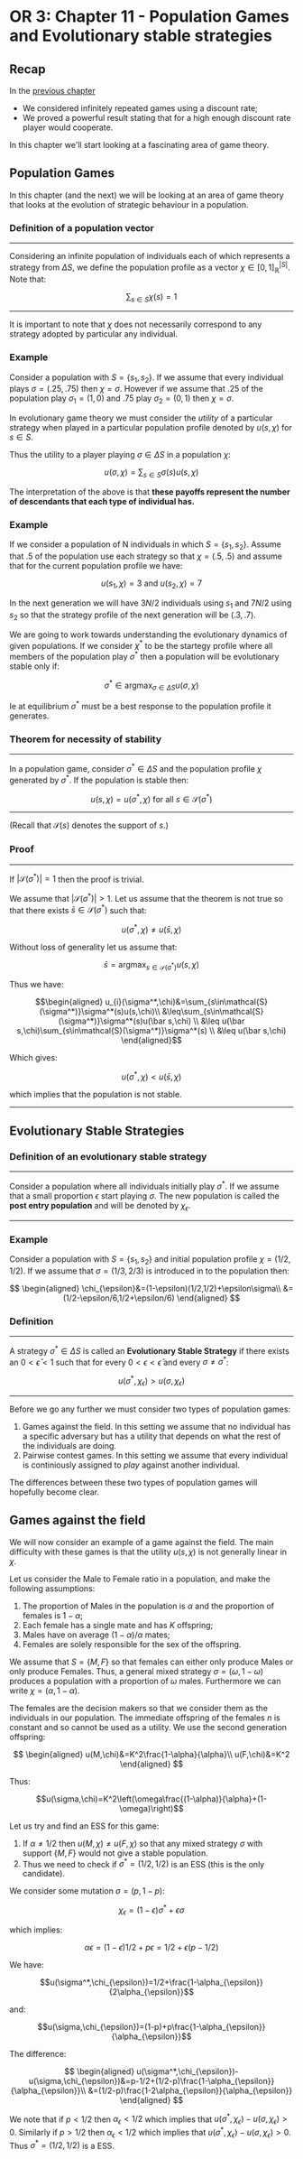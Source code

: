 # OR 3: Chapter 11 - Population Games and Evolutionary stable strategies

## Recap

In the [previous chapter](Chapter_10_Infinetely_Repeated_Games.md)

- We considered infinitely repeated games using a discount rate;
- We proved a powerful result stating that for a high enough discount rate player would cooperate.

In this chapter we'll start looking at a fascinating area of game theory.

## Population Games

In this chapter (and the next) we will be looking at an area of game theory that looks at the evolution of strategic behaviour in a population.

### Definition of a population vector

---

Considering an infinite population of individuals each of which represents a strategy from $\Delta S$, we define the population profile as a vector $\chi\in[0,1]^{|S|}_\mathbb{R}$. Note that:

$$\sum_{s\in S}\chi(s)=1$$

---

It is important to note that $\chi$ does not necessarily correspond to any strategy adopted by particular any individual.

### Example

Consider a population with $S=\{s_1,s_2\}$. If we assume that every individual plays $\sigma=(.25,.75)$ then $\chi=\sigma$. However if we assume that .25 of the population play $\sigma_1=(1,0)$ and .75 play $\sigma_2=(0,1)$ then $\chi=\sigma$.

In evolutionary game theory we must consider the _utility_ of a particular strategy when played in a particular population profile denoted by $u(s,\chi)$ for $s\in S$.

Thus the utility to a player playing $\sigma\in\Delta S$ in a population $\chi$:

$$u(\sigma,\chi)=\sum_{s\in S}\sigma(s)u(s,\chi)$$

The interpretation of the above is that **these payoffs represent the number of descendants that each type of individual has.**

### Example

If we consider a population of N individuals in which $S=\{s_1,s_2\}$. Assume that .5 of the population use each strategy so that $\chi=(.5,.5)$ and assume that for the current population profile we have:

$$u(s_1,\chi)=3\text{ and }u(s_2,\chi)=7$$

In the next generation we will have $3N/2$ individuals using $s_1$ and $7N/2$ using $s_2$ so that the strategy profile of the next generation will be $(.3,.7)$.

We are going to work towards understanding the evolutionary dynamics of given populations. If we consider $\chi^*$ to be the startegy profile where all members of the population play $\sigma^*$ then a population will be evolutionary stable only if:

$$\sigma^*\in\text{argmax}_{\sigma\in\Delta S}u(\sigma,\chi)$$

Ie at equilibrium $\sigma^*$ must be a best response to the population profile it generates.

### Theorem for necessity of stability

---

In a population game, consider $\sigma^*\in\Delta S$ and the population profile $\chi$ generated by $\sigma^*$. If the population is stable then:

$$u(s,\chi)=u(\sigma^*,\chi)\text{ for all }s\in\mathcal{S}(\sigma^*)$$

---

(Recall that $\mathcal{S}(s)$ denotes the support of $s$.)

### Proof

---

If $|\mathcal{S}(\sigma^*)|=1$ then the proof is trivial.

We assume that $|\mathcal{S}(\sigma^*)|>1$. Let us assume that the theorem is not true so that there exists $\bar s\in\mathcal{S}(\sigma^*)$ such that:

$$u(\sigma^*,\chi)\ne u(\bar s,\chi)$$

Without loss of generality let us assume that:

$$\bar s=\text{argmax}_{s\in\mathcal{S}(\sigma^*)}u(s,\chi)$$

Thus we have:

$$\begin{aligned}
u_{i}(\sigma^*,\chi)&=\sum_{s\in\mathcal{S}(\sigma^*)}\sigma^*(s)u(s,\chi)\\
&\leq\sum_{s\in\mathcal{S}(\sigma^*)}\sigma^*(s)u(\bar s,\chi) \\
&\leq u(\bar s,\chi)\sum_{s\in\mathcal{S}(\sigma^*)}\sigma^*(s) \\
&\leq u(\bar s,\chi)
\end{aligned}$$

Which gives:

$$u(\sigma^*,\chi)< u(\bar s,\chi)$$

which implies that the population is not stable.

---

## Evolutionary Stable Strategies

### Definition of an evolutionary stable strategy

---

Consider a population where all individuals initially play $\sigma^*$. If we assume that a small proportion $\epsilon$ start playing $\sigma$. The new population is called the **post entry population** and will be denoted by $\chi_{\epsilon}$.

---

### Example

Consider a population with $S=\{s_1,s_2\}$ and initial population profile $\chi=(1/2,1/2)$. If we assume that $\sigma=(1/3,2/3)$ is introduced in to the population then:

$$
\begin{aligned}
\chi_{\epsilon}&=(1-\epsilon)(1/2,1/2)+\epsilon\sigma\\
            &=(1/2-\epsilon/6,1/2+\epsilon/6)
\end{aligned}
$$

### Definition

---

A strategy $\sigma^*\in\Delta S$ is called an **Evolutionary Stable Strategy** if there exists an $0<\bar\epsilon<1$ such that for every $0<\epsilon<\bar \epsilon$ and every $\sigma\ne \sigma^*$:

$$u(\sigma^*,\chi_\epsilon)>u(\sigma,\chi_\epsilon)$$

---

Before we go any further we must consider two types of population games:

1. Games against the field. In this setting we assume that no individual has a specific adversary but has a utility that depends on what the rest of the individuals are doing.
2. Pairwise contest games. In this setting we assume that every individual is continiously assigned to _play_ against another individual.

The differences between these two types of population games will hopefully become clear.

## Games against the field

We will now consider an example of a game against the field. The main difficulty with these games is that the utility $u(s,\chi)$ is not generally linear in $\chi$.

Let us consider the Male to Female ratio in a population, and make the following assumptions:

1. The proportion of Males in the population is $\alpha$ and the proportion of females is $1-\alpha$;
2. Each female has a single mate and has $K$ offspring;
3. Males have on average $(1-\alpha)/\alpha$ mates;
4. Females are solely responsible for the sex of the offspring.

We assume that $S=\{M,F\}$ so that females can either only produce Males or only produce Females. Thus, a general mixed strategy $\sigma=(\omega,1-\omega)$ produces a population with a proportion of  $\omega$ males. Furthermore we can write $\chi=(\alpha,1-\alpha)$.

The females are the decision makers so that we consider them as the individuals in our population. The immediate offspring of the females $n$ is constant and so cannot be used as a utility. We use the second generation offspring:

$$
\begin{aligned}
u(M,\chi)&=K^2\frac{1-\alpha}{\alpha}\\
u(F,\chi)&=K^2
\end{aligned}
$$

Thus:

$$u(\sigma,\chi)=K^2\left(\omega\frac{(1-\alpha)}{\alpha}+(1-\omega)\right)$$

Let us try and find an ESS for this game:

1. If $\alpha\ne 1/2$ then $u(M,\chi)\ne u(F,\chi)$ so that any mixed strategy $\sigma$ with support $\{M,F\}$ would not give a stable population.
2. Thus we need to check if $\sigma^*=(1/2,1/2)$ is an ESS (this is the only candidate).

We consider some mutation $\sigma=(p,1-p)$:

$$\chi_{\epsilon}=(1-\epsilon)\sigma^*+\epsilon\sigma$$

which implies:

$$\alpha{\epsilon}=(1-\epsilon)1/2+p\epsilon=1/2+\epsilon(p-1/2)$$

We have:

$$u(\sigma^*,\chi_{\epsilon})=1/2+\frac{1-\alpha_{\epsilon}}{2\alpha_{\epsilon}}$$

and:

$$u(\sigma,\chi_{\epsilon})=(1-p)+p\frac{1-\alpha_{\epsilon}}{\alpha_{\epsilon}}$$

The difference:

$$
\begin{aligned}
u(\sigma^*,\chi_{\epsilon})-u(\sigma,\chi_{\epsilon})&=p-1/2+(1/2-p)\frac{1-\alpha_{\epsilon}}{\alpha_{\epsilon}}\\
&=(1/2-p)\frac{1-2\alpha_{\epsilon}}{\alpha_{\epsilon}}
\end{aligned}
$$

We note that if $p<1/2$ then $\alpha_{\epsilon}<1/2$ which implies that $u(\sigma^*,\chi_{\epsilon})-u(\sigma,\chi_{\epsilon})>0$. Similarly if $p>1/2$ then $\alpha_{\epsilon}<1/2$ which implies that $u(\sigma^*,\chi_{\epsilon})-u(\sigma,\chi_{\epsilon})>0$. Thus $\sigma^*=(1/2,1/2)$ is a ESS.
